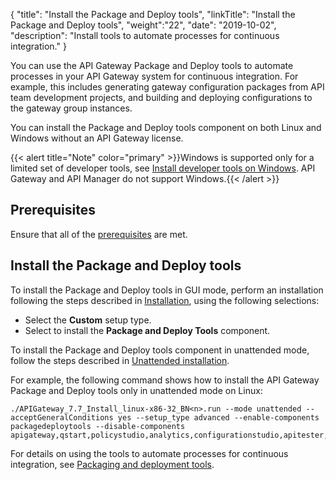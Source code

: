 {
"title": "Install the Package and Deploy tools",
"linkTitle": "Install the Package and Deploy tools",
"weight":"22",
"date": "2019-10-02",
"description": "Install tools to automate processes for continuous integration."
}

You can use the API Gateway Package and Deploy tools to automate processes in your API Gateway system for continuous integration. For example, this includes generating gateway configuration packages from API team development projects, and building and deploying configurations to the gateway group instances.

You can install the Package and Deploy tools component on both Linux and Windows without an API Gateway license.

{{< alert title="Note" color="primary" >}}Windows is supported only for a limited set of developer tools, see [Install developer tools on Windows](/docs/apim_installation/apigtw_install/install_dev_tools). API Gateway and API Manager do not support Windows.{{< /alert >}}

## Prerequisites

Ensure that all of the [prerequisites](/docs/apim_installation/apigtw_install/system_requirements) are met.

## Install the Package and Deploy tools

To install the Package and Deploy tools in GUI mode, perform an installation following the steps described in [Installation](/docs/apim_installation/apigtw_install/installation), using the following selections:

* Select the **Custom** setup type.
* Select to install the **Package and Deploy Tools** component.

To install the Package and Deploy tools component in unattended mode, follow the steps described in [Unattended installation](/docs/apim_installation/apigtw_install/installation_unattended).

For example, the following command shows how to install the API Gateway Package and Deploy tools only in unattended mode on Linux:

```
./APIGateway_7.7_Install_linux-x86-32_BN<n>.run --mode unattended --acceptGeneralConditions yes --setup_type advanced --enable-components packagedeploytools --disable-components apigateway,qstart,policystudio,analytics,configurationstudio,apitester,apimgmt,cassandra
```

For details on using the tools to automate processes for continuous integration, see [Packaging and deployment tools](/docs/apigtw_devops/deploy_package_tools/).
